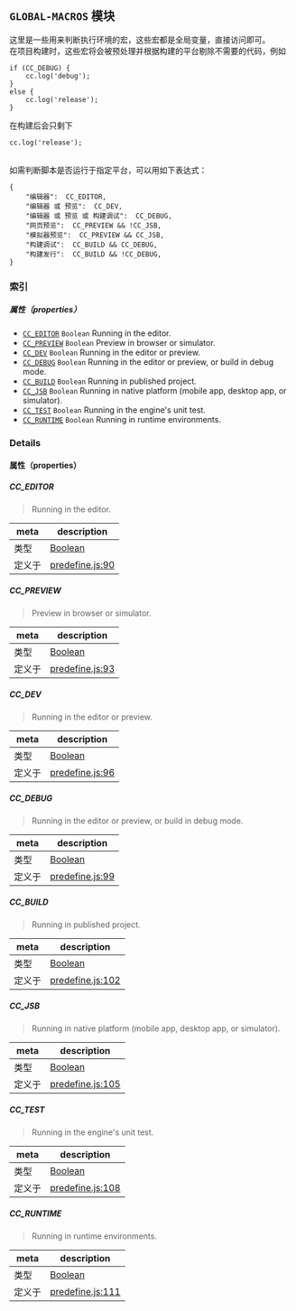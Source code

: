 
## `GLOBAL-MACROS` 模块






这里是一些用来判断执行环境的宏，这些宏都是全局变量，直接访问即可。<br>
在项目构建时，这些宏将会被预处理并根据构建的平台剔除不需要的代码，例如

    if (CC_DEBUG) {
        cc.log('debug');
    }
    else {
        cc.log('release');
    }

在构建后会只剩下

    cc.log('release');

<br>
如需判断脚本是否运行于指定平台，可以用如下表达式：

    {
        "编辑器":  CC_EDITOR,
        "编辑器 或 预览":  CC_DEV,
        "编辑器 或 预览 或 构建调试":  CC_DEBUG,
        "网页预览":  CC_PREVIEW && !CC_JSB,
        "模拟器预览":  CC_PREVIEW && CC_JSB,
        "构建调试":  CC_BUILD && CC_DEBUG,
        "构建发行":  CC_BUILD && !CC_DEBUG,
    }





### 索引

##### 属性（properties）

  - [`CC_EDITOR`](#cceditor) `Boolean` Running in the editor.
  - [`CC_PREVIEW`](#ccpreview) `Boolean` Preview in browser or simulator.
  - [`CC_DEV`](#ccdev) `Boolean` Running in the editor or preview.
  - [`CC_DEBUG`](#ccdebug) `Boolean` Running in the editor or preview, or build in debug mode.
  - [`CC_BUILD`](#ccbuild) `Boolean` Running in published project.
  - [`CC_JSB`](#ccjsb) `Boolean` Running in native platform (mobile app, desktop app, or simulator).
  - [`CC_TEST`](#cctest) `Boolean` Running in the engine's unit test.
  - [`CC_RUNTIME`](#ccruntime) `Boolean` Running in runtime environments.





### Details


#### 属性（properties）


##### CC_EDITOR

> Running in the editor.

| meta | description |
|------|-------------|
| 类型 | <a href="https://developer.mozilla.org/en/JavaScript/Reference/Global_Objects/Boolean" class="crosslink external" target="_blank">Boolean</a> |
| 定义于 | [predefine.js:90](https://github.com/cocos-creator/engine/blob/ffcd52a59a8c6aae4b1d658e5006aef78c30892b/predefine.js#L90) |



##### CC_PREVIEW

> Preview in browser or simulator.

| meta | description |
|------|-------------|
| 类型 | <a href="https://developer.mozilla.org/en/JavaScript/Reference/Global_Objects/Boolean" class="crosslink external" target="_blank">Boolean</a> |
| 定义于 | [predefine.js:93](https://github.com/cocos-creator/engine/blob/ffcd52a59a8c6aae4b1d658e5006aef78c30892b/predefine.js#L93) |



##### CC_DEV

> Running in the editor or preview.

| meta | description |
|------|-------------|
| 类型 | <a href="https://developer.mozilla.org/en/JavaScript/Reference/Global_Objects/Boolean" class="crosslink external" target="_blank">Boolean</a> |
| 定义于 | [predefine.js:96](https://github.com/cocos-creator/engine/blob/ffcd52a59a8c6aae4b1d658e5006aef78c30892b/predefine.js#L96) |



##### CC_DEBUG

> Running in the editor or preview, or build in debug mode.

| meta | description |
|------|-------------|
| 类型 | <a href="https://developer.mozilla.org/en/JavaScript/Reference/Global_Objects/Boolean" class="crosslink external" target="_blank">Boolean</a> |
| 定义于 | [predefine.js:99](https://github.com/cocos-creator/engine/blob/ffcd52a59a8c6aae4b1d658e5006aef78c30892b/predefine.js#L99) |



##### CC_BUILD

> Running in published project.

| meta | description |
|------|-------------|
| 类型 | <a href="https://developer.mozilla.org/en/JavaScript/Reference/Global_Objects/Boolean" class="crosslink external" target="_blank">Boolean</a> |
| 定义于 | [predefine.js:102](https://github.com/cocos-creator/engine/blob/ffcd52a59a8c6aae4b1d658e5006aef78c30892b/predefine.js#L102) |



##### CC_JSB

> Running in native platform (mobile app, desktop app, or simulator).

| meta | description |
|------|-------------|
| 类型 | <a href="https://developer.mozilla.org/en/JavaScript/Reference/Global_Objects/Boolean" class="crosslink external" target="_blank">Boolean</a> |
| 定义于 | [predefine.js:105](https://github.com/cocos-creator/engine/blob/ffcd52a59a8c6aae4b1d658e5006aef78c30892b/predefine.js#L105) |



##### CC_TEST

> Running in the engine's unit test.

| meta | description |
|------|-------------|
| 类型 | <a href="https://developer.mozilla.org/en/JavaScript/Reference/Global_Objects/Boolean" class="crosslink external" target="_blank">Boolean</a> |
| 定义于 | [predefine.js:108](https://github.com/cocos-creator/engine/blob/ffcd52a59a8c6aae4b1d658e5006aef78c30892b/predefine.js#L108) |



##### CC_RUNTIME

> Running in runtime environments.

| meta | description |
|------|-------------|
| 类型 | <a href="https://developer.mozilla.org/en/JavaScript/Reference/Global_Objects/Boolean" class="crosslink external" target="_blank">Boolean</a> |
| 定义于 | [predefine.js:111](https://github.com/cocos-creator/engine/blob/ffcd52a59a8c6aae4b1d658e5006aef78c30892b/predefine.js#L111) |






